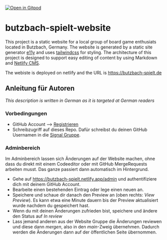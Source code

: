 [![Open in Gitpod](https://gitpod.io/button/open-in-gitpod.svg)](https://gitpod.io/#https://github.com/butzbach-spielt/butzbach-spielt-website)

# butzbach-spielt-website

This project is a static website for a local group of board game enthusiats located in Butzbach, Germany. The website is generated by a static site generator [e11y](https://www.11ty.dev/) and uses [tailwindcss](https://tailwindcss.com/) for styling. The architecture of this project is designed to support easy editing of content by using Markdown and [Netlify CMS](https://www.netlifycms.org/).

The webiste is deployed on netlify and the URL is https://butzbach-spielt.de

## Anleitung für Autoren

_This description is written in German as it is targeted at German readers_

### Vorbedingungen

* GitHub Account --> [Registrieren](https://github.com/signup)
* Schreibzugriff auf dieses Repo. Dafür schreibst du deinen GitHub Usernamen in die [Signal Gruppe](https://signal.group/#CjQKIEf3UOxVQjG-FSlMlw2MOpABw4ynH4l3p375Bw1mIsCnEhAyDYcuci46goUtuKj5bra8).


### Adminbereich

Im Adminbereich lassen sich Änderungen auf der Website machen, ohne dass du direkt mit einem Codeeditor oder mit GitHub MergeRequests arbeiten musst. Das ganze passiert dann automatisch im Hintergrund.

* Gehe auf https://butzbach-spielt.netlify.app/admin und authentifiziere dich mit deinem GitHub Account. 
* Bearbeite einen bestehenden Eintrag oder lege einen neuen an.
* Speichere und schaue dir danach den Preview an (oben rechts: _View Preview_). Es kann etwa eine Minute dauern bis der Preview aktualisiert wurde nachdem du gespeichert hast.
* Wenn du mit deinen Änderungen zufrieden bist, speichere und ändere den Status auf _In review_
* Lass jemand anderen aus der Website Gruppe die Änderungen reviewen und diese dann _mergen_, also in den _main_-Zweig übernehmen. Dadurch werden die Änderungen dann auf der öffentlichen Seite übernommen.
